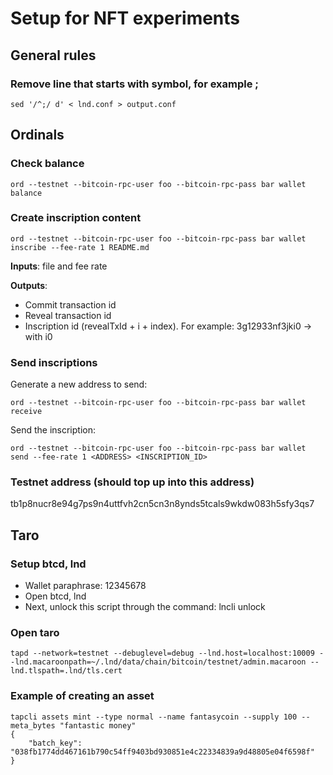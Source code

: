 # Setup for NFT experiments

## General rules
### Remove line that starts with symbol, for example ;

```
sed '/^;/ d' < lnd.conf > output.conf
```

## Ordinals
### Check balance
```
ord --testnet --bitcoin-rpc-user foo --bitcoin-rpc-pass bar wallet balance

```

### Create inscription content
```
ord --testnet --bitcoin-rpc-user foo --bitcoin-rpc-pass bar wallet inscribe --fee-rate 1 README.md
```

**Inputs**: file and fee rate

**Outputs**:
- Commit transaction id
- Reveal transaction id
- Inscription id (revealTxId + i + index). For example: 3g12933nf3jki0 -> with i0


### Send inscriptions
Generate a new address to send:
```
ord --testnet --bitcoin-rpc-user foo --bitcoin-rpc-pass bar wallet receive
```

Send the inscription:
```
ord --testnet --bitcoin-rpc-user foo --bitcoin-rpc-pass bar wallet send --fee-rate 1 <ADDRESS> <INSCRIPTION_ID>
```

### Testnet address (should top up into this address)
tb1p8nucr8e94g7ps9n4uttfvh2cn5cn3n8ynds5tcals9wkdw083h5sfy3qs7

## Taro
### Setup btcd, lnd
- Wallet paraphrase: 12345678
- Open btcd, lnd
- Next, unlock this script through the command: lncli unlock
### Open taro
```
tapd --network=testnet --debuglevel=debug --lnd.host=localhost:10009 --lnd.macaroonpath=~/.lnd/data/chain/bitcoin/testnet/admin.macaroon --lnd.tlspath=.lnd/tls.cert
```
### Example of creating an asset
```
tapcli assets mint --type normal --name fantasycoin --supply 100 --meta_bytes "fantastic money"
{
    "batch_key": "038fb1774dd467161b790c54ff9403bd930851e4c22334839a9d48805e04f6598f"
}

```